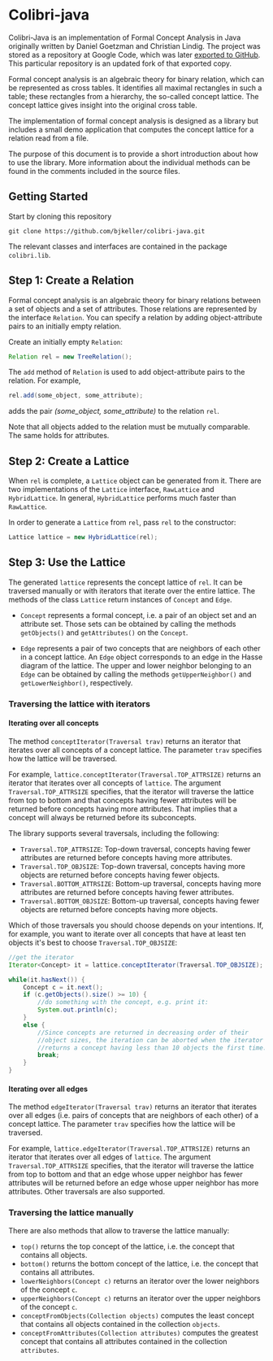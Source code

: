 # Colibri-java

Colibri-Java is an implementation of Formal Concept Analysis in Java originally written by Daniel Goetzman and Christian Lindig.
The project was stored as a repository at Google Code, which was later [exported to GitHub](https://github.com/cunkart/colibri-java).
This particular repository is an updated fork of that exported copy.

Formal concept analysis is an algebraic theory for binary relation,
which can be represented as cross tables. It identifies all maximal
rectangles in such a table; these rectangles from a hierarchy, the
so-called concept lattice. The concept lattice gives insight into the
original cross table.

The implementation of formal concept analysis is designed as a library
but includes a small demo application that computes the concept lattice
for a relation read from a file.

The purpose of this document is to provide a short introduction about how to use the library. 
More information about the individual methods can be found in the comments included in the source files.

## Getting Started

Start by cloning this repository

```shell
git clone https://github.com/bjkeller/colibri-java.git
```

The relevant classes and interfaces are contained in the package `colibri.lib`.

## Step 1: Create a Relation

Formal concept analysis is an algebraic theory for binary relations between a set of objects and a set of attributes. Those relations are represented by the interface `Relation`. You can specify a relation by adding object-attribute pairs to an initially empty relation.

Create an initially empty `Relation`:

```java
Relation rel = new TreeRelation();
```

The `add` method of `Relation` is used to add object-attribute pairs to the relation. For example,

```java
rel.add(some_object, some_attribute);
```

adds the pair _(some_object, some_attribute)_ to the relation `rel`.

Note that all objects added to the relation must be mutually comparable. The same holds for attributes.

## Step 2: Create a Lattice

When `rel` is complete, a `Lattice` object can be generated from it. There are two implementations of the `Lattice` interface, `RawLattice` and `HybridLattice`. In general, `HybridLattice` performs much faster than `RawLattice`.

In order to generate a `Lattice` from `rel`, pass `rel` to the constructor:

```java
Lattice lattice = new HybridLattice(rel);
```

## Step 3: Use the Lattice

The generated `lattice` represents the concept lattice of `rel`. It can be traversed manually or with iterators that iterate over the entire lattice. The methods of the class `Lattice` return instances of `Concept` and `Edge`.

- `Concept` represents a formal concept, i.e. a pair of an object set and an attribute set. Those sets can be obtained by calling the methods `getObjects()` and `getAttributes()` on the `Concept`.

- `Edge` represents a pair of two concepts that are neighbors of each other in a concept lattice. An `Edge` object corresponds to an edge in the Hasse diagram of the lattice. The upper and lower neighbor belonging to an `Edge` can be obtained by calling the methods `getUpperNeighbor()` and `getLowerNeighbor()`, respectively.

### Traversing the lattice with iterators

#### Iterating over all concepts

The method `conceptIterator(Traversal trav)` returns an iterator that iterates over all concepts of a concept lattice. The parameter `trav` specifies how the lattice will be traversed.

For example, `lattice.conceptIterator(Traversal.TOP_ATTRSIZE)` returns an iterator that iterates over all concepts of `lattice`. The argument `Traversal.TOP_ATTRSIZE` specifies, that the iterator will traverse the lattice from top to bottom and that concepts having fewer attributes will be returned before concepts having more attributes. That implies that a concept will always be returned before its subconcepts.

The library supports several traversals, including the following:

- `Traversal.TOP_ATTRSIZE`: Top-down traversal, concepts having fewer attributes are returned before concepts having more attributes.
- `Traversal.TOP_OBJSIZE`: Top-down traversal, concepts having more objects are returned before concepts having fewer objects.
- `Traversal.BOTTOM_ATTRSIZE`: Bottom-up traversal, concepts having more attributes are returned before concepts having fewer attributes.
- `Traversal.BOTTOM_OBJSIZE`: Bottom-up traversal, concepts having fewer objects are returned before concepts having more objects.

Which of those traversals you should choose depends on your intentions. If, for example, you want to iterate over all concepts that have at least ten objects it's best to choose `Traversal.TOP_OBJSIZE`:

```java
//get the iterator
Iterator<Concept> it = lattice.conceptIterator(Traversal.TOP_OBJSIZE);

while(it.hasNext()) {
    Concept c = it.next();
    if (c.getObjects().size() >= 10) {
        //do something with the concept, e.g. print it:
        System.out.println(c);
    }
    else {
        //Since concepts are returned in decreasing order of their
        //object sizes, the iteration can be aborted when the iterator
        //returns a concept having less than 10 objects the first time.
        break;
    }
}
```

#### Iterating over all edges

The method `edgeIterator(Traversal trav)` returns an iterator that iterates over all edges (i.e. pairs of concepts that are neighbors of each other) of a concept lattice. The parameter `trav` specifies how the lattice will be traversed.

For example, `lattice.edgeIterator(Traversal.TOP_ATTRSIZE)` returns an iterator that iterates over all edges of `lattice`. The argument `Traversal.TOP_ATTRSIZE` specifies, that the iterator will traverse the lattice from top to bottom and that an edge whose upper neighbor has fewer attributes will be returned before an edge whose upper neighbor has more attributes. Other traversals are also supported.

### Traversing the lattice manually

There are also methods that allow to traverse the lattice manually:

- `top()` returns the top concept of the lattice, i.e. the concept that contains all objects.
- `bottom()` returns the bottom concept of the lattice, i.e. the concept that contains all attributes.
- `lowerNeighbors(Concept c)` returns an iterator over the lower neighbors of the concept `c`.
- `upperNeighbors(Concept c)` returns an iterator over the upper neighbors of the concept `c`.
- `conceptFromObjects(Collection objects)` computes the least concept that contains all objects contained in the collection `objects`.
- `conceptFromAttributes(Collection attributes)` computes the greatest concept that contains all attributes contained in the collection `attributes`.
